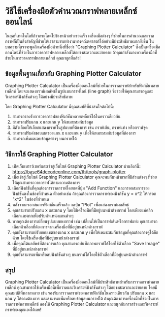 วิธีใช้เครื่องมือตัวคำนวณกราฟหลายเพล็กซ์ออนไลน์
===============================================

ในยุคที่เทคโนโลยีก้าวกระโดดไปข้างหน้าอย่างรวดเร็ว เครื่องมือต่างๆ ที่ช่วยในการคำนวณและวาดกราฟก็เป็นสิ่งสำคัญที่ช่วยให้เราสามารถทำงานทางคณิตศาสตร์ได้อย่างมีประสิทธิภาพมากยิ่งขึ้น ในบทความนี้เราจะพูดถึงเครื่องมือตัวหนึ่งที่ชื่อว่า "Graphing Plotter Calculator" ซึ่งเป็นเครื่องมือออนไลน์ที่ช่วยในการวาดกราฟหลายเพล็กซ์ได้อย่างสะดวกและง่ายดาย ถ้าคุณกำลังมองหาเครื่องมือที่ช่วยในการวาดกราฟหลายเพล็กซ์ คุณมาถูกที่แล้ว!

ข้อมูลพื้นฐานเกี่ยวกับ Graphing Plotter Calculator
--------------------------------------------------

Graphing Plotter Calculator เป็นเครื่องมือออนไลน์ที่ช่วยในการวาดกราฟสำหรับฟังก์ชันหลายเพล็กซ์ โดยจะแสดงกราฟผลลัพธ์ในรูปแบบกราฟไลน์ (line graph) ซึ่งช่วยให้คุณสามารถดูและวิเคราะห์ฟังก์ชันต่างๆ ได้อย่างมีประสิทธิภาพ

โดย Graphing Plotter Calculator มีคุณสมบัติที่น่าสนใจต่อไปนี้:

1. สามารถรองรับการวาดกราฟของฟังก์ชันหลายเพล็กซ์ได้ในคราวเดียวกัน
2. สามารถปรับแกน x และแกน y ให้เหมาะสมกับข้อมูล
3. มีตัวเลือกให้เลือกแสดงกราฟในรูปแบบที่ต้องการ เช่น กราฟเส้น, กราฟแท่ง หรือกราฟจุด
4. สามารถปรับค่าขอบเขตของแกน x และแกน y เพื่อให้เหมาะสมกับข้อมูลที่ต้องการ
5. สามารถเพิ่มและลบข้อมูลต่างๆ บนกราฟได้

วิธีการใช้ Graphing Plotter Calculator
--------------------------------------

1. เปิดเว็บเบราว์เซอร์และเข้าสู่เว็บไซต์ Graphing Plotter Calculator ผ่านลิงก์นี้: <https://base64decodeonline.com/th/tools/graph-plotter>
2. เมื่อเข้าสู่เว็บไซต์ Graphing Plotter Calculator คุณจะพบกับหน้าแรกที่มีส่วนต่างๆ ที่ช่วยให้คุณสามารถวาดกราฟได้ตามความต้องการ
3. เลือกฟังก์ชันที่คุณต้องการวาดกราฟโดยกดที่ปุ่ม "Add Function" และกรอกสมการของฟังก์ชันลงในช่องที่กำหนด ตัวอย่างเช่น ถ้าคุณต้องการวาดกราฟของฟังก์ชัน y = x^2 ให้กรอก "x^2" ในช่องที่กำหนด
4. หลังจากกรอกสมการฟังก์ชันเสร็จแล้ว กดปุ่ม "Plot" เพื่อแสดงกราฟผลลัพธ์
5. คุณสามารถปรับแกน x และแกน y โดยใช้เครื่องมือที่มีอยู่บนหน้าต่างกราฟ โดยเพียงแค่คลิกเลือกและลากเพื่อปรับตำแหน่งแกนต่างๆ
6. หากคุณต้องการเปลี่ยนรูปแบบของกราฟ เช่น เปลี่ยนให้เป็นกราฟเส้นหรือกราฟแท่ง คุณสามารถเลือกตัวเลือกที่ต้องการจากเครื่องมือที่มีอยู่บนหน้าต่างกราฟ
7. คุณยังสามารถปรับขอบเขตของแกน x และแกน y เพื่อให้เหมาะสมกับข้อมูลที่คุณต้องการดูได้อีกด้วย โดยใช้เครื่องมือที่มีอยู่บนหน้าต่างกราฟ
8. เมื่อคุณได้ผลลัพธ์ที่ต้องการแล้ว คุณสามารถบันทึกภาพกราฟได้โดยใช้ตัวเลือก "Save Image" ที่มีอยู่บนหน้าต่างกราฟ
9. คุณยังสามารถเพิ่มหรือลบฟังก์ชันต่างๆ บนกราฟได้โดยใช้ตัวเลือกที่มีอยู่บนหน้าต่างกราฟ

สรุป
----

Graphing Plotter Calculator เป็นเครื่องมือออนไลน์ที่มีประสิทธิภาพสำหรับการวาดกราฟหลายเพล็กซ์ คุณสามารถใช้เครื่องมือนี้เพื่อวาดและวิเคราะห์ฟังก์ชันต่างๆ ได้อย่างสะดวกและง่ายดาย โดยมีคุณสมบัติที่หลากหลาย เช่น รองรับการวาดกราฟของหลายฟังก์ชันในคราวเดียวกัน ปรับแกน x และแกน y ได้ตามต้องการ และสามารถเพิ่มหรือลบข้อมูลบนกราฟได้ ถ้าคุณต้องการเครื่องมือที่ช่วยในการวาดกราฟหลายเพล็กซ์ ลองใช้ Graphing Plotter Calculator และสนุกกับการสร้างและวิเคราะห์กราฟของคุณเองได้เลย!